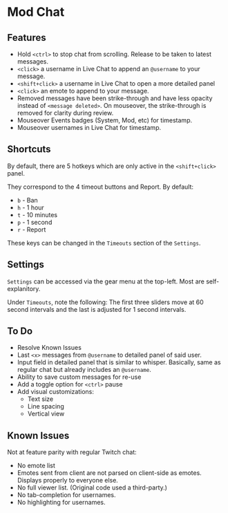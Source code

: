 # Mod Chat



## Features

* Hold `<ctrl>` to stop chat from scrolling. Release to be taken to latest messages.
* `<click>` a username in Live Chat to append an `@username` to your message. 
* `<shift+click>` a username in Live Chat to open a more detailed panel
* `<click>` an emote to append to your message.
* Removed messages have been strike-through and have less opacity instead of `<message deleted>`. On mouseover, the strike-through is removed for clarity during review.
* Mouseover Events badges (System, Mod, etc) for timestamp.
* Mouseover usernames in Live Chat for timestamp.

## Shortcuts

By default, there are 5 hotkeys which are only active in the `<shift+click>` panel.

They correspond to the 4 timeout buttons and Report. By default:

* `b` - Ban
* `h` - 1 hour
* `t` - 10 minutes
* `p` - 1 second
* `r` - Report

These keys can be changed in the `Timeouts` section of the `Settings`.

## Settings

`Settings` can be accessed via the gear menu at the top-left. Most are self-explanitory. 

Under `Timeouts`, note the following: The first three sliders move at 60 second intervals and the last is adjusted for 1 second intervals.

## To Do

* Resolve Known Issues
* Last `<x>` messages from `@username` to detailed panel of said user.
* Input field in detailed panel that is similar to whisper. Basically, same as regular chat but already includes an `@username`.
* Ability to save custom messages for re-use
* Add a toggle option for `<ctrl>` pause
* Add visual customizations:
  * Text size
  * Line spacing
  * Vertical view  

## Known Issues

Not at feature parity with regular Twitch chat:

* No emote list
* Emotes sent from client are not parsed on client-side as emotes. Displays properly to everyone else.
* No full viewer list. (Original code used a third-party.)
* No tab-completion for usernames.
* No highlighting for usernames.